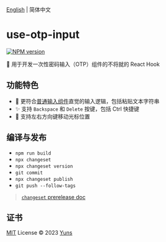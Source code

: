 [English](./README.md) | 简体中文

# use-otp-input

[![NPM version](https://img.shields.io/npm/v/use-otp-input?color=a1b858&label=)](https://www.npmjs.com/package/use-otp-input)

🚀 用于开发一次性密码输入（OTP）组件的不将就的 React Hook

## 功能特色

- 🦄 更符合[普通输入组件](https://developer.mozilla.org/en-US/docs/Web/HTML/Element/input)直觉的输入逻辑，包括粘贴文本字符串
- ✨ 支持 `Backspace` 和 `Delete` 按键，包括 Ctrl 快捷键
- 🎈 支持左右方向键移动光标位置

## 编译与发布

- `npm run build`
- `npx changeset`
- `npx changeset version`
- `git commit`
- `npx changeset publish`
- `git push --follow-tags`

> [`changeset` prerelease doc](https://github.com/changesets/changesets/blob/main/docs/prereleases.md)

## 证书

[MIT](./LICENSE) License © 2023 [Yuns](https://github.com/yunsii)
